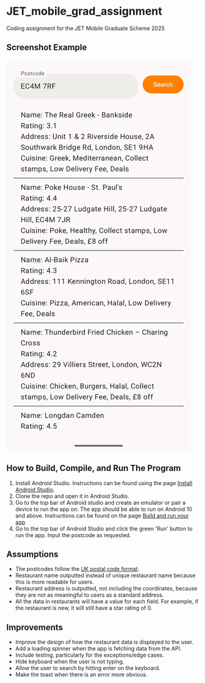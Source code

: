# JET_mobile_grad_assignment

Coding assignment for the JET Mobile Graduate Scheme 2025

## Screenshot Example

![Mobile app screenshot](https://github.com/sraddheya/JET_mobile_grad_assignment/blob/main/app_screenshot.png)

## How to Build, Compile, and Run The Program

1. Install Android Studio. Instructions can be found using the page [Install Android Studio](https://developer.android.com/studio/install).
2. Clone the repo and open it in Android Studio.
3. Go to the top bar of Android studio and create an emulator or pair a device to run the app on. The app should be able to run on Android 10 and above. Instructions can be found on the page [Build and run your app](https://developer.android.com/studio/run)
4. Go to the top bar of Android Studio and click the green 'Run' button to run the app. Input the postcode as requested.

## Assumptions

- The postcodes follow the [UK postal code format](https://assets.publishing.service.gov.uk/media/5a81ebbded915d74e6234d42/Appendix_C_ILR_2017_to_2018_v1_Published_28April17.pdf).
- Restaurant name outputted instead of unique restaurant name because this is more readable for users.
- Restaurant address is outputted, not including the coordinates, because they are not as meaningful to users as a standard address.
- All the data in restaurants will have a value for each field. For example, if the restaurant is new, it will still have a star rating of 0.

## Improvements

- Improve the design of how the restaurant data is displayed to the user.
- Add a loading spinner when the app is fetching data from the API.
- Include testing, particularly for the exceptions/edge cases.
- Hide keyboard when the user is not typing.
- Allow the user to search by hitting enter on the keyboard.
- Make the toast when there is an error more obvious.
